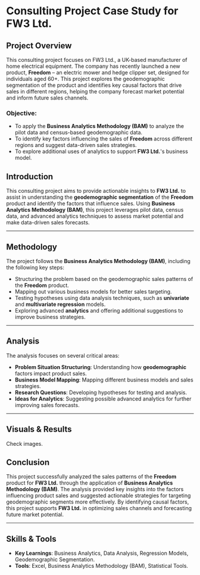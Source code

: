 # Consulting Project Case Study for FW3 Ltd.

## Project Overview
This consulting project focuses on FW3 Ltd., a UK-based manufacturer of home electrical equipment. The company has recently launched a new product, **Freedom** – an electric mower and hedge clipper set, designed for individuals aged 60+. This project explores the geodemographic segmentation of the product and identifies key causal factors that drive sales in different regions, helping the company forecast market potential and inform future sales channels.

### Objective:
- To apply the **Business Analytics Methodology (BAM)** to analyze the pilot data and census-based geodemographic data.
- To identify key factors influencing the sales of **Freedom** across different regions and suggest data-driven sales strategies.
- To explore additional uses of analytics to support **FW3 Ltd.**'s business model.

## Introduction
This consulting project aims to provide actionable insights to **FW3 Ltd.** to assist in understanding the **geodemographic segmentation** of the **Freedom** product and identify the factors that influence sales. Using **Business Analytics Methodology (BAM)**, this project leverages pilot data, census data, and advanced analytics techniques to assess market potential and make data-driven sales forecasts.

---

## Methodology
The project follows the **Business Analytics Methodology (BAM)**, including the following key steps:
- Structuring the problem based on the geodemographic sales patterns of the **Freedom** product.
- Mapping out various business models for better sales targeting.
- Testing hypotheses using data analysis techniques, such as **univariate** and **multivariate regression** models.
- Exploring advanced **analytics** and offering additional suggestions to improve business strategies.

---

## Analysis
The analysis focuses on several critical areas:
- **Problem Situation Structuring**: Understanding how **geodemographic** factors impact product sales.
- **Business Model Mapping**: Mapping different business models and sales strategies.
- **Research Questions**: Developing hypotheses for testing and analysis.
- **Ideas for Analytics**: Suggesting possible advanced analytics for further improving sales forecasts.

---

## Visuals & Results
Check images.

## Conclusion
This project successfully analyzed the sales patterns of the **Freedom** product for **FW3 Ltd.** through the application of **Business Analytics Methodology (BAM)**. The analysis provided key insights into the factors influencing product sales and suggested actionable strategies for targeting geodemographic segments more effectively. By identifying causal factors, this project supports **FW3 Ltd.** in optimizing sales channels and forecasting future market potential.

---

## Skills & Tools
- **Key Learnings**: Business Analytics, Data Analysis, Regression Models, Geodemographic Segmentation.
- **Tools**: Excel, Business Analytics Methodology (BAM), Statistical Tools.
